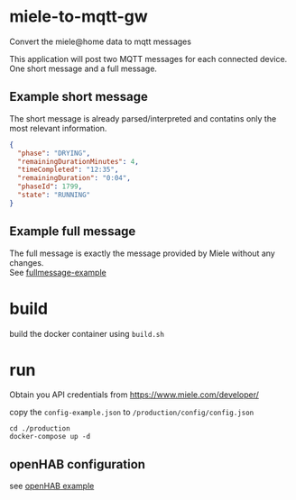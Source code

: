 # miele-to-mqtt-gw

Convert the miele@home data to mqtt messages

This application will post two MQTT messages for each connected device.
One short message and a full message.

## Example short message

The short message is already parsed/interpreted and contatins only the most relevant 
information.

```json
{
  "phase": "DRYING",
  "remainingDurationMinutes": 4,
  "timeCompleted": "12:35",
  "remainingDuration": "0:04",
  "phaseId": 1799,
  "state": "RUNNING"
}
```

## Example full message

The full message is exactly the message provided by Miele without any changes.  
See [fullmessage-example](fullmessage-example.md)

# build

build the docker container using `build.sh`

# run

Obtain you API credentials from https://www.miele.com/developer/

copy the `config-example.json` to `/production/config/config.json`
```
cd ./production
docker-compose up -d
```

## openHAB configuration

see [openHAB example](openHAB.md)
